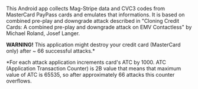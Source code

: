 This Android app collects Mag-Stripe data and CVC3 codes from MasterCard PayPass cards and emulates that informations.
It is based on combined pre-play and downgrade attack described in "Cloning Credit Cards: A combined pre-play and downgrade attack on EMV Contactless" by Michael Roland, Josef Langer.

**WARNING!** This application might destroy your credit card (MasterCard only) after ~ 66 successful attacks.*

*For each attack application increments card's ATC by 1000. ATC (Application Transaction Counter) is 2B value that means that maximum value of ATC is 65535, so after approximately 66 attacks this counter overflows.

